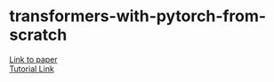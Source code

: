 # transformers-with-pytorch-from-scratch

[Link to paper](https://arxiv.org/pdf/1706.03762.pdf) \
[Tutorial Link](https://www.youtube.com/watch?v=ISNdQcPhsts)
